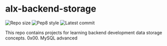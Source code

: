 # alx-backend-storage
![Repo size](https://img.shields.io/github/repo-size/Bolaji5821/alx-backend-storage)
![Pep8 style](https://img.shields.io/badge/PEP8-style%20guide-purple?style=round-square)
![Latest commit](https://img.shields.io/github/last-commit/Bolaji5821/alx-backend-storage/main?style=round-square)

This repo contains projects for learning backend development data storage concepts.
0x00. MySQL advanced
